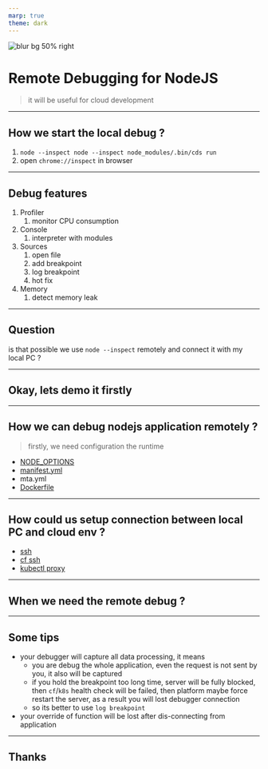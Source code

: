 ```yaml
---
marp: true
theme: dark
---
```


![blur bg 50% right](https://res.cloudinary.com/digf90pwi/image/upload/v1640327704/logo_pgbqzz.svg)

# Remote Debugging for NodeJS

> it will be useful for cloud development

---

## How we start the local debug ?

1. `node --inspect node --inspect node_modules/.bin/cds run`
1. open `chrome://inspect` in browser

---

## Debug features

1. Profiler
   1. monitor CPU consumption
1. Console
   1. interpreter with modules
1. Sources
   1. open file
   1. add breakpoint
   1. log breakpoint
   1. hot fix
1. Memory
   1. detect memory leak

---

## Question

is that possible we use `node --inspect` remotely and connect it with my local PC ?

---

## Okay, lets demo it firstly

---

## How we can debug nodejs application remotely ?

> firstly, we need configuration the runtime

- [NODE_OPTIONS](https://nodejs.org/dist/latest-v16.x/docs/api/cli.html#node_optionsoptions)
- [manifest.yml](https://github.com/Soontao/cf-node-debug-example)
- mta.yml
- [Dockerfile](https://blog.risingstack.com/how-to-debug-a-node-js-app-in-a-docker-container/)

---

## How could us setup connection between local PC and cloud env ?

- [ssh](https://docs.cloudfoundry.org/devguide/deploy-apps/ssh-apps.html)
- [cf ssh](https://docs.cloudfoundry.org/devguide/deploy-apps/ssh-apps.html)
- [kubectl proxy](https://kubernetes.io/docs/reference/command-line-tools-reference/kube-proxy/)

---

## When we need the remote debug ?

---

## Some tips

- your debugger will capture all data processing, it means
  - you are debug the whole application, even the request is not sent by you, it also will be captured
  - if you hold the breakpoint too long time, server will be fully blocked, then `cf`/`k8s` health check will be failed, then platform maybe force restart the server, as a result you will lost debugger connection
  - so its better to use `log breakpoint`
- your override of function will be lost after dis-connecting from application

---

## Thanks
